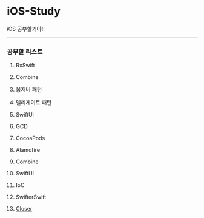 # iOS-Study
iOS 공부할거야!!

-----

### 공부할 리스트
1. RxSwift
2. Combine
3. 옵저버 패턴
4. 델리게이트 패턴
5. SwiftUi
6. GCD
1. CocoaPods

2. Alamofire

3. Combine

4. SwiftUI

5. IoC

6. SwifterSwift

7. [Closer](https://devxoul.gitbooks.io/ios-with-swift-in-40-hours/content/Chapter-3/functions-and-closures.html)

